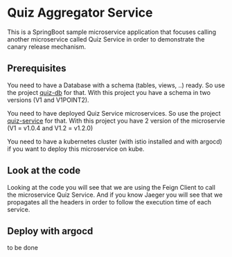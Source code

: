 # Quiz Aggregator Service

This is a SpringBoot sample microservice application that focuses calling another microservice called Quiz Service in order to demonstrate the canary release mechanism.

## Prerequisites

You need to have a Database  with a schema (tables, views, ..) ready. So use the project [quiz-db](https://github.com/cpruvost/quiz-db) for that. With this project you have a schema in two versions (V1 and V1POINT2).

You need to have deployed Quiz Service microservices. So use the project [quiz-service](https://github.com/cpruvost/quiz-service) for that. With this project you have 2 version of the microservie (V1 = v1.0.4 and V1.2 = v1.2.0)

You need to have a kubernetes cluster (with istio installed and with argocd) if you want to deploy this microservice on kube.

## Look at the code

Looking at the code you will see that we are using the Feign Client to call the microservice Quiz Service. And if you know Jaeger you will see that we propagates all the headers in order to follow the execution time of each service. 

## Deploy with argocd
to be done

